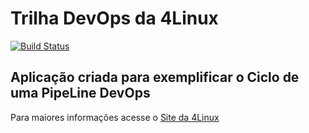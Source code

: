 # Trilha DevOps da 4Linux

<!-- Altere a Flag abaixo com sua URL do Travis -->
[![Build Status](https://travis-ci.org/LaisPerpetuo/DevOpsLab-HelloWorld.svg?branch=master)](https://travis-ci.org/LaisPerpetuo/DevOpsLab-HelloWorld)

## Aplicação criada para exemplificar o Ciclo de uma PipeLine DevOps


Para maiores informações acesse o [Site da 4Linux](https://www.4linux.com.br/cursos/devops)
